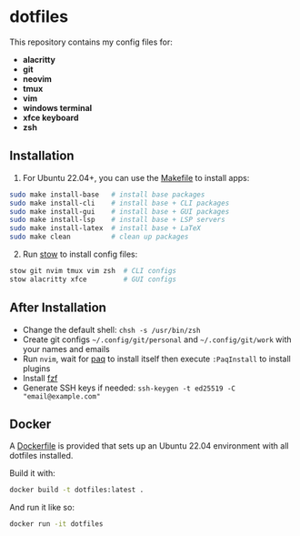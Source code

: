 # dotfiles

This repository contains my config files for:
- **alacritty**
- **git**
- **neovim**
- **tmux**
- **vim**
- **windows terminal**
- **xfce keyboard**
- **zsh**


## Installation
1. For Ubuntu 22.04+, you can use the [Makefile](./Makefile) to install apps:
```bash
sudo make install-base   # install base packages
sudo make install-cli    # install base + CLI packages
sudo make install-gui    # install base + GUI packages
sudo make install-lsp    # install base + LSP servers
sudo make install-latex  # install base + LaTeX
sudo make clean          # clean up packages
```
2. Run [stow](https://www.gnu.org/software/stow/) to install config files:
```bash
stow git nvim tmux vim zsh  # CLI configs
stow alacritty xfce         # GUI configs
```


## After Installation
- Change the default shell: `chsh -s /usr/bin/zsh`
- Create git configs `~/.config/git/personal` and `~/.config/git/work` with your
  names and emails
- Run `nvim`, wait for [paq](https://github.com/savq/paq-nvim) to install itself
  then execute `:PaqInstall` to install plugins
- Install [fzf](https://github.com/junegunn/fzf)
- Generate SSH keys if needed: `ssh-keygen -t ed25519 -C "email@example.com"`


## Docker
A [Dockerfile](./Dockerfile) is provided that sets up an Ubuntu 22.04
environment with all dotfiles installed.

Build it with:
```bash
docker build -t dotfiles:latest .
```

And run it like so:
```bash
docker run -it dotfiles
```
